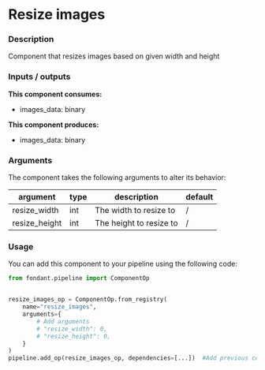 # Resize images

### Description
Component that resizes images based on given width and height

### Inputs / outputs

**This component consumes:**

- images_data: binary

**This component produces:**

- images_data: binary

### Arguments

The component takes the following arguments to alter its behavior:

| argument | type | description | default |
| -------- | ---- | ----------- | ------- |
| resize_width | int | The width to resize to | / |
| resize_height | int | The height to resize to | / |

### Usage

You can add this component to your pipeline using the following code:

```python
from fondant.pipeline import ComponentOp


resize_images_op = ComponentOp.from_registry(
    name="resize_images",
    arguments={
        # Add arguments
        # "resize_width": 0,
        # "resize_height": 0,
    }
)
pipeline.add_op(resize_images_op, dependencies=[...])  #Add previous component as dependency
```

